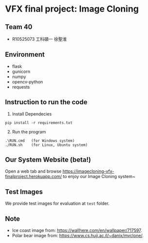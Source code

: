 # VFX final project: Image Cloning
## Team 40
- R10525073 工科碩一 徐聖淮

## Environment
 - flask
 - gunicorn
 - numpy
 - opencv-python
 - requests

## Instruction to run the code
1. Install Dependecies
```
pip install -r requirements.txt
```

2. Run the program
```
.\RUN.cmd   (for Windows system)
./RUN.sh    (for Linux, Ubuntu system)
```

## Our System Website (beta!)
Open a web tab and browse <https://imagecloning-vfx-finalproject.herokuapp.com/> to enjoy our Image Cloning system~

## Test Images
We provide test images for evaluation at `test` folder.

## Note
- Ice coast image from: <https://wallhere.com/en/wallpaper/717597>.
- Polar bear image from: <https://www.cs.huji.ac.il/~danix/mvclone/>.
